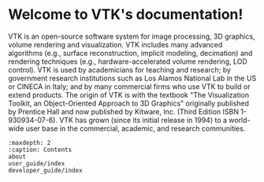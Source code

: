 # Welcome to VTK's documentation!

VTK is an open-source software system for image processing, 3D
graphics, volume rendering and visualization. VTK includes many
advanced algorithms (e.g., surface reconstruction, implicit modeling,
decimation) and rendering techniques (e.g., hardware-accelerated
volume rendering, LOD control).
VTK is used by academicians for teaching and research; by government
research institutions such as Los Alamos National Lab in the US or
CINECA in Italy; and by many commercial firms who use VTK to build or
extend products.
The origin of VTK is with the textbook "The Visualization Toolkit, an
Object-Oriented Approach to 3D Graphics" originally published by
Prentice Hall and now published by Kitware, Inc. (Third Edition ISBN
1-930934-07-6). VTK has grown (since its initial release in 1994) to a
world-wide user base in the commercial, academic, and research
communities.

```{toctree}
:maxdepth: 2
:caption: Contents
about
user_guide/index
developer_guide/index
```
